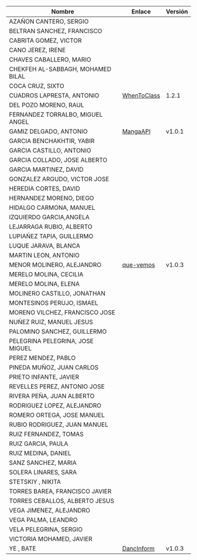 | Nombre | Enlace | Versión |
|--------|--------|---------|
| AZAÑON CANTERO, SERGIO| | |
| BELTRAN SANCHEZ, FRANCISCO| | |
| CABRITA GOMEZ, VICTOR| | |
| CANO JEREZ, IRENE| | |
| CHAVES CABALLERO, MARIO| | |
| CHEKFEH AL-SABBAGH, MOHAMED BILAL| | |
| COCA CRUZ, SIXTO| | |
| CUADROS LAPRESTA, ANTONIO| [WhenToClass](https://github.com/antoniocuadros/WhenToClass) | 1.2.1   |
| DEL POZO MORENO, RAUL| | |
| FERNANDEZ TORRALBO, MIGUEL ANGEL| | |
| GAMIZ DELGADO, ANTONIO | [MangaAPI](https://github.com/antoniogamiz/manga-api) | v1.0.1 |
| GARCIA BENCHAKHTIR, YABIR| | |
| GARCIA CASTILLO, ANTONIO| | |
| GARCIA COLLADO, JOSE ALBERTO| | |
| GARCIA MARTINEZ, DAVID| | |
| GONZALEZ ARGUDO, VICTOR JOSE| | |
| HEREDIA CORTES, DAVID| | |
| HERNANDEZ MORENO, DIEGO| | |
| HIDALGO CARMONA, MANUEL| | |
| IZQUIERDO GARCIA,ANGELA| | |
| LEJARRAGA RUBIO, ALBERTO| | |
| LUPIAÑEZ TAPIA, GUILLERMO | | |
| LUQUE JARAVA, BLANCA| | |
| MARTIN LEON, ANTONIO| | | |
| MENOR MOLINERO, ALEJANDRO| [que-vemos](https://github.com/AlexMenor/que-vemos) | v1.0.3 |
| MERELO MOLINA, CECILIA| | |
| MERELO MOLINA, ELENA| | |
| MOLINERO CASTILLO, JONATHAN| | |
| MONTESINOS PERUJO, ISMAEL| | |
| MORENO VILCHEZ, FRANCISCO JOSE| | |
| NUÑEZ RUIZ, MANUEL JESUS| | |
| PALOMINO SANCHEZ, GUILLERMO| | |
| PELEGRINA PELEGRINA, JOSE MIGUEL| | |
| PEREZ MENDEZ, PABLO| | |
| PINEDA MUÑOZ, JUAN CARLOS| | |
| PRIETO INFANTE, JAVIER| | |
| REVELLES PEREZ, ANTONIO JOSE| | |
| RIVERA PEÑA, JUAN ALBERTO| | |
| RODRIGUEZ LOPEZ, ALEJANDRO| | |
| ROMERO ORTEGA, JOSE MANUEL| | |
| RUBIO RODRIGUEZ, JUAN MANUEL| | |
| RUIZ FERNANDEZ, TOMAS| | |
| RUIZ GARCIA, PAULA| | |
| RUIZ MEDINA, DANIEL| | |
| SANZ SANCHEZ, MARIA| | |
| SOLERA LINARES, SARA| | |
| STETSKIY , NIKITA| | |
| TORRES BAREA, FRANCISCO JAVIER| | |
| TORRES CEBALLOS, ALBERTO JESUS| | |
| VEGA JIMENEZ, ALEJANDRO| | |
| VEGA PALMA, LEANDRO| | |
| VELA PELEGRINA, SERGIO| | |
| VICTORIA MOHAMED, JAVIER| | |
| YE , BATE| [DancInform](https://github.com/WolfYe98/Proyecto_IV_Bate)| v1.0.3|
